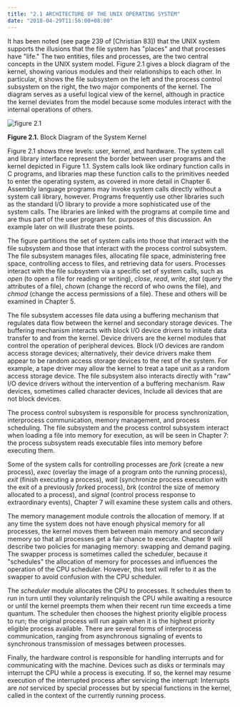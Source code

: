 ```yaml
---
title: "2.1 ARCHITECTURE OF THE UNIX OPERATING SYSTEM"
date: "2018-04-29T11:56:00+08:00"
---
```


It has been noted (see page 239 of [Christian 83]) that the UNIX system supports the illusions that the file system has "places" and that processes have "life." The two entities, files and processes, are the two central concepts in the UNIX system model. Figure 2.1 gives a block diagram of the kernel, showing various modules and their relationships to each other. In particular, it shows the file subsystem on the left and the process control subsystem on the right, the two major components of the kernel. The diagram serves as a useful logical view of the kernel, although in practice the kernel deviates from the model because some modules interact with the internal operations of others.

![figure 2.1](/linux/img/bach/figure2.1.jpg)

**Figure 2.1.** Block Diagram of the System Kernel

Figure 2.1 shows three levels: user, kernel, and hardware. The system call and library interface represent the border between user programs and the kernel depicted in Figure 1.1. System calls look like ordinary function calls in C programs, and libraries map these function calls to the primitives needed to enter the operating system, as covered in more detail in Chapter 6. Assembly language programs may invoke system calls directly without a system call library, however. Programs frequently use other libraries such as the standard I/O library to provide a more sophisticated use of the system calls. The libraries are linked with the programs at compile time and are thus part of the user program for. purposes of this discussion. An example later on will illustrate these points.

The figure partitions the set of system calls into those that interact with the file subsystem and those that interact with the process control subsystem. The file subsystem manages files, allocating file space, administering free space, controlling access to files, and retrieving data for users. Processes interact with the file subsystem via a specific set of system calls, such as *open* (to open a file for reading or writing), *close*, *read*, *write*, *stat* (query the attributes of a file), *chown* (change the record of who owns the file), and *chmod* (change the access permissions of a file). These and others will be examined in Chapter 5.

The file subsystem accesses file data using a buffering mechanism that regulates data flow between the kernel and secondary storage devices. The buffering mechanism interacts with block I/O device drivers to initiate data transfer to and from the kernel. Device drivers are the kernel modules that control the operation of peripheral devices. Block I/O devices are random access storage devices; alternatively, their device drivers make them appear to be random access storage devices to the rest of the system. For example, a tape driver may allow the kernel to treat a tape unit as a random access storage device. The file subsystem also interacts directly with "raw" I/O device drivers without the intervention of a buffering mechanism. Raw devices, sometimes called character devices, Include all devices that are not block devices.

The process control subsystem is responsible for process synchronization, interprocess communication, memory management, and process scheduling. The file subsystem and the process control subsystem interact when loading a file into memory for execution, as will be seen in Chapter 7: the process subsystem reads
executable files into memory before executing them.

Some of the system calls for controlling processes are *fork* (create a new
process), *exec* (overlay the image of a program onto the running process), *exit* (finish executing a process), *wait* (synchronize process execution with the exit of a previously *fork*ed process), *brk* (control the size of memory allocated to a process), and *signal* (control process response to extraordinary events), Chapter 7 will examine these system calls and others.

The memory management module controls the allocation of memory. If at any time the system does not have enough physical memory for all processes, the kernel moves them between main memory and secondary memory so that all processes get a fair chance to execute. Chapter 9 will describe two policies for managing memory: swapping and demand paging. The swapper process is sometimes called the scheduler, because it "schedules" the allocation of memory for processes and influences the operation of the CPU scheduler. However, this text will refer to it as the swapper to avoid confusion with the CPU scheduler.

The *scheduler* module allocates the CPU to processes. It schedules them to run in turn until they voluntarily relinquish the CPU while awaiting a resource or until the kernel preempts them when their recent run time exceeds a time quantum. The scheduler then chooses the highest priority eligible process to run; the original process will run again when it is the highest priority eligible process available. There are several forms of interprocess communication, ranging from asynchronous signaling of events to synchronous transmission of messages between processes.

Finally, the hardware control is responsible for handling interrupts and for communicating with the machine. Devices such as disks or terminals may interrupt the CPU while a process is executing. If so, the kernel may resume execution of the interrupted process after servicing the interrupt: Interrupts are *not* serviced by special processes but by special functions in the kernel, called in the context of the
currently running process.